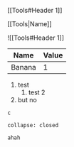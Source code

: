 [[Tools#Header 1]]


[[Tools|Name]]


![[Tools#Header 1]]


| Name   | Value |
| ------ | ----- |
| Banana | 1     | 


1. test
	1. test 2
2. but no


```ad-note
c

```


```ad-fail
collapse: closed

ahah

```
